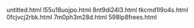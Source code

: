 untitled.html
l55u18uojpo.html
8nt9di24l3.html
tkcmd1l9o4s.html
0fcjvcj2rbk.html
7m0ph3m28d.html
598lp8frees.html